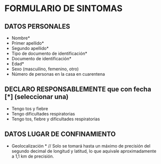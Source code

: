 # FORMULARIO DE SINTOMAS

## DATOS PERSONALES 

* Nombre* 
* Primer apellido* 
* Segundo apellido* 
* Tipo de documento de identificación*
* Documento de identificación* 
* Edad* 
* Sexo (mascuilino, femenino, otro) 
* Número de personas en la casa en cuarentena


## DECLARO RESPONSABLEMENTE que con fecha [*]  (seleccionar una)

* Tengo tos y fiebre  
* Tengo dificultades respiratorias  
* Tengo tos, fiebre y dificultades respiratorias 


## DATOS LUGAR DE CONFINAMIENTO 

* Geolocalización * // Solo se tomará hasta un máximo de precisión del segundo decimal de longitud y latitud, lo que aquivale aproximadamente a 1,1 km de precisión.

